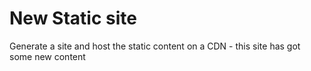# New Static site

Generate a site and host the static content on a CDN - this site has got some new content
